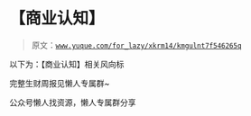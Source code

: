 # 【商业认知】

> 原文：[`www.yuque.com/for_lazy/xkrm14/kmgulnt7f546265q`](https://www.yuque.com/for_lazy/xkrm14/kmgulnt7f546265q)



以下为：【商业认知】相关风向标



完整生财周报见懒人专属群~



公众号懒人找资源，懒人专属群分享

